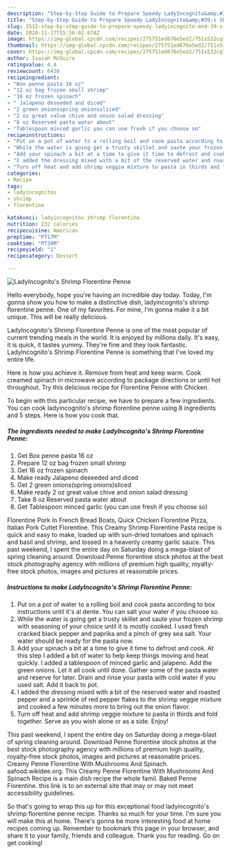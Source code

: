 ```yaml
---
description: "Step-by-Step Guide to Prepare Speedy LadyIncognito&amp;#39;s Shrimp Florentine Penne"
title: "Step-by-Step Guide to Prepare Speedy LadyIncognito&amp;#39;s Shrimp Florentine Penne"
slug: 1512-step-by-step-guide-to-prepare-speedy-ladyincognito-and-39-s-shrimp-florentine-penne
date: 2020-11-17T15:56:02.674Z
image: https://img-global.cpcdn.com/recipes/275751ed676e5ed2/751x532cq70/ladyincognitos-shrimp-florentine-penne-recipe-main-photo.jpg
thumbnail: https://img-global.cpcdn.com/recipes/275751ed676e5ed2/751x532cq70/ladyincognitos-shrimp-florentine-penne-recipe-main-photo.jpg
cover: https://img-global.cpcdn.com/recipes/275751ed676e5ed2/751x532cq70/ladyincognitos-shrimp-florentine-penne-recipe-main-photo.jpg
author: Isaiah McGuire
ratingvalue: 4.4
reviewcount: 6438
recipeingredient:
- "Box penne pasta 16 oz"
- "12 oz bag frozen small shrimp"
- "16 oz frozen spinach"
- " Jalapeno deseeded and diced"
- "2 green onionsspring onionssliced"
- "2 oz great value chive and onion salad dressing"
- "8 oz Reserved pasta water about"
- "Tablespoon minced garlic you can use fresh if you choose so"
recipeinstructions:
- "Put on a pot of water to a rolling boil and cook pasta according to box instructions until it&#39;s al dente. You can salt your water if you choose so."
- "While the water is going get a trusty skillet and saute your frozen shrimp with seasoning of your choice until it is mostly cooked. I used fresh cracked black pepper and paprika and a pinch of grey sea salt. Your water should be ready for the pasta now."
- "Add your spinach a bit at a time to give it time to defrost and cook. At this step I added a bit of water to help keep things moving and heat quickly. I added a tablespoon of minced garlic and jalapeno. Add the green onions. Let it all cook until done. Gather some of the pasta water and reserve for later. Drain and rinse your pasta with cold water if you used salt. Add it back to pot."
- "I added the dressing mixed with a bit of the reserved water and roasted pepper and a sprinkle of red pepper flakes to the shrimp veggie mixture and cooked a few minutes more to bring out the onion flavor."
- "Turn off heat and add shrimp veggie mixture to pasta in thirds and fold together. Serve as you wish alone or as a side. Enjoy!"
categories:
- Recipe
tags:
- ladyincognitos
- shrimp
- florentine

katakunci: ladyincognitos shrimp florentine 
nutrition: 232 calories
recipecuisine: American
preptime: "PT17M"
cooktime: "PT34M"
recipeyield: "1"
recipecategory: Dessert

---
```



![LadyIncognito&#39;s Shrimp Florentine Penne](https://img-global.cpcdn.com/recipes/275751ed676e5ed2/751x532cq70/ladyincognitos-shrimp-florentine-penne-recipe-main-photo.jpg)

Hello everybody, hope you're having an incredible day today. Today, I'm gonna show you how to make a distinctive dish, ladyincognito&#39;s shrimp florentine penne. One of my favorites. For mine, I'm gonna make it a bit unique. This will be really delicious.

LadyIncognito&#39;s Shrimp Florentine Penne is one of the most popular of current trending meals in the world. It is enjoyed by millions daily. It's easy, it is quick, it tastes yummy. They're fine and they look fantastic. LadyIncognito&#39;s Shrimp Florentine Penne is something that I've loved my entire life.

Here is how you achieve it. Remove from heat and keep warm. Cook creamed spinach in microwave according to package directions or until hot throughout. Try this delicious recipe for Florentine Penne with Chicken.


To begin with this particular recipe, we have to prepare a few ingredients. You can cook ladyincognito&#39;s shrimp florentine penne using 8 ingredients and 5 steps. Here is how you cook that.

<!--inarticleads1-->

##### The ingredients needed to make LadyIncognito&#39;s Shrimp Florentine Penne:

1. Get Box penne pasta 16 oz
1. Prepare 12 oz bag frozen small shrimp
1. Get 16 oz frozen spinach
1. Make ready  Jalapeno deseeded and diced
1. Get 2 green onions(spring onions)sliced
1. Make ready 2 oz great value chive and onion salad dressing
1. Take 8 oz Reserved pasta water about
1. Get Tablespoon minced garlic (you can use fresh if you choose so)


Florentine Pork In French Bread Boats, Quick Chicken Florentine Pizza, Italian Pork Cutlet Florentine. This Creamy Shrimp Florentine Pasta recipe is quick and easy to make, loaded up with sun-dried tomatoes and spinach and basil and shrimp, and tossed in a heavenly creamy garlic sauce. This past weekend, I spent the entire day on Saturday doing a mega-blast of spring cleaning around. Download Penne florentine stock photos at the best stock photography agency with millions of premium high quality, royalty-free stock photos, images and pictures at reasonable prices. 

<!--inarticleads2-->

##### Instructions to make LadyIncognito&#39;s Shrimp Florentine Penne:

1. Put on a pot of water to a rolling boil and cook pasta according to box instructions until it&#39;s al dente. You can salt your water if you choose so.
1. While the water is going get a trusty skillet and saute your frozen shrimp with seasoning of your choice until it is mostly cooked. I used fresh cracked black pepper and paprika and a pinch of grey sea salt. Your water should be ready for the pasta now.
1. Add your spinach a bit at a time to give it time to defrost and cook. At this step I added a bit of water to help keep things moving and heat quickly. I added a tablespoon of minced garlic and jalapeno. Add the green onions. Let it all cook until done. Gather some of the pasta water and reserve for later. Drain and rinse your pasta with cold water if you used salt. Add it back to pot.
1. I added the dressing mixed with a bit of the reserved water and roasted pepper and a sprinkle of red pepper flakes to the shrimp veggie mixture and cooked a few minutes more to bring out the onion flavor.
1. Turn off heat and add shrimp veggie mixture to pasta in thirds and fold together. Serve as you wish alone or as a side. Enjoy!


This past weekend, I spent the entire day on Saturday doing a mega-blast of spring cleaning around. Download Penne florentine stock photos at the best stock photography agency with millions of premium high quality, royalty-free stock photos, images and pictures at reasonable prices. Creamy Penne Florentine With Mushrooms And Spinach. aafood.wikidee.org. This Creamy Penne Florentine With Mushrooms And Spinach Recipe is a main dish recipe the whole famil. Baked Penne Florentine. this link is to an external site that may or may not meet accessibility guidelines. 

So that's going to wrap this up for this exceptional food ladyincognito&#39;s shrimp florentine penne recipe. Thanks so much for your time. I'm sure you will make this at home. There's gonna be more interesting food at home recipes coming up. Remember to bookmark this page in your browser, and share it to your family, friends and colleague. Thank you for reading. Go on get cooking!
